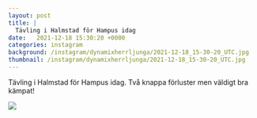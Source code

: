 ```yaml
---
layout: post
title: |
  Tävling i Halmstad för Hampus idag
date:   2021-12-18 15:30:20 +0000
categories: instagram
background: /instagram/dynamixherrljunga/2021-12-18_15-30-20_UTC.jpg
thumbnail: /instagram/dynamixherrljunga/2021-12-18_15-30-20_UTC.jpg
---
```

Tävling i Halmstad för Hampus idag. Två knappa förluster men väldigt bra kämpat! 



<img src='/www-dynamix-herrljunga/instagram/dynamixherrljunga/2021-12-18_15-30-20_UTC.jpg' class='img-fluid' />
